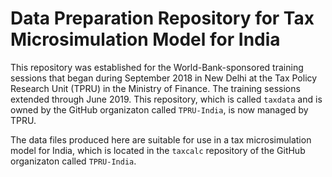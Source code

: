 Data Preparation Repository for Tax Microsimulation Model for India
===================================================================

This repository was established for the World-Bank-sponsored training
sessions that began during September 2018 in New Delhi at the Tax
Policy Research Unit (TPRU) in the Ministry of Finance.  The training
sessions extended through June 2019.  This repository, which is called
`taxdata` and is owned by the GitHub organizaton called `TPRU-India`,
is now managed by TPRU.

The data files produced here are suitable for use in a tax
microsimulation model for India, which is located in the `taxcalc`
repository of the GitHub organizaton called `TPRU-India`.
